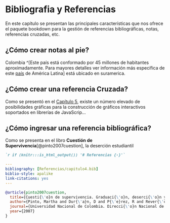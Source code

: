 # Bibliografia y Referencias

En este capítulo se presentan las principales características que nos ofrece el paquete bookdown para la gestión de referencias bibliográficas, notas, referencias cruzadas, etc.

## ¿Cómo crear notas al pie?

Colombia ^[Este país está conformado por 45 millones de habitantes aproximadamente. Para mayores detalles ver información más específica de este [país](https://es.wikipedia.org/wiki/Colombia) de América Latina] está ubicado en suramerica. 


## ¿Cómo crear una referencia Cruzada?

Como se presentó en el [Capítulo 5](#Interactivos), existe un número elevado de posibilidades gráficas para la construcción de gráficos interactivos soportados en librerías de JavaScrip...

## ¿Cómo ingresar una referencia bibliográfica?

Como se presenta en el libro **Cuestión de Supervivencia**[@pinto2007cuestion], la deserción estudiantil 

```markdown
`r if (knitr:::is_html_output()) '# Referencias {-}'`
```

```yaml
---
bibliography: [Referencias/capitulo4.bib]
biblio-style: apalike
link-citations: yes
---
```


```bibtex
@article{pinto2007cuestion,
  title={Cuesti{\'o}n de supervivencia. Graduaci{\'o}n, deserci{\'o}n y rezago en la Universidad Nacional de Colombia},
  author={Pinto, Martha and Dur{\'a}n, D and P{\'e}rez, R and Rever{\'o}n, C and Rodr{\'\i}guez, A},
  journal={Universidad Nacional de Colombia. Direcci{\'o}n Nacional de Bienestar Universitario, Bogot{\'a}},
  year={2007}
}
```




